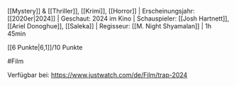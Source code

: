 
[[Mystery]] & [[Thriller]], [[Krimi]], [[Horror]] | Erscheinungsjahr: [[2020er|2024]] | Geschaut: 2024 im Kino | Schauspieler: [[Josh Hartnett]], [[Ariel Donoghue]], [[Saleka]] | Regisseur: [[M. Night Shyamalan]] | 1h 45min

[[6 Punkte|6,1]]/10 Punkte


#Film

Verfügbar bei: https://www.justwatch.com/de/Film/trap-2024

